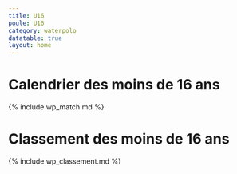 ```yaml
---
title: U16
poule: U16
category: waterpolo
datatable: true
layout: home
---
```


# Calendrier des moins de 16 ans

{% include wp_match.md %}

# Classement des moins de 16 ans

{% include wp_classement.md %}
